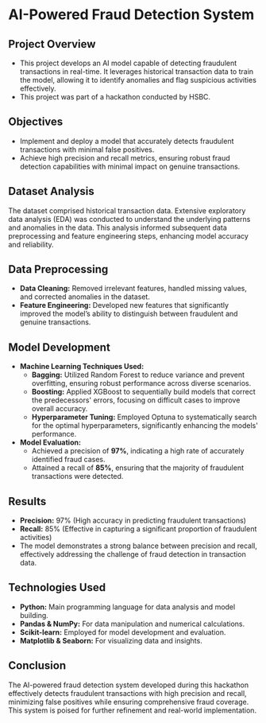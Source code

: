 # AI-Powered Fraud Detection System

## Project Overview
- This project develops an AI model capable of detecting fraudulent transactions in real-time. It leverages historical transaction data to train the model, allowing it to identify anomalies and flag suspicious activities effectively.
- This project was part of a hackathon conducted by HSBC.

## Objectives
- Implement and deploy a model that accurately detects fraudulent transactions with minimal false positives.
- Achieve high precision and recall metrics, ensuring robust fraud detection capabilities with minimal impact on genuine transactions.

## Dataset Analysis
The dataset comprised historical transaction data. Extensive exploratory data analysis (EDA) was conducted to understand the underlying patterns and anomalies in the data. This analysis informed subsequent data preprocessing and feature engineering steps, enhancing model accuracy and reliability.

## Data Preprocessing
- **Data Cleaning:** Removed irrelevant features, handled missing values, and corrected anomalies in the dataset.
- **Feature Engineering:** Developed new features that significantly improved the model’s ability to distinguish between fraudulent and genuine transactions.

## Model Development
- **Machine Learning Techniques Used:**
  - **Bagging:** Utilized Random Forest to reduce variance and prevent overfitting, ensuring robust performance across diverse scenarios.
  - **Boosting:** Applied XGBoost to sequentially build models that correct the predecessors' errors, focusing on difficult cases to improve overall accuracy.
  - **Hyperparameter Tuning:** Employed Optuna to systematically search for the optimal hyperparameters, significantly enhancing the models' performance.
- **Model Evaluation:**
  - Achieved a precision of **97%**, indicating a high rate of accurately identified fraud cases.
  - Attained a recall of **85%**, ensuring that the majority of fraudulent transactions were detected.

## Results
- **Precision:** 97% (High accuracy in predicting fraudulent transactions)
- **Recall:** 85% (Effective in capturing a significant proportion of fraudulent activities)
- The model demonstrates a strong balance between precision and recall, effectively addressing the challenge of fraud detection in transaction data.

## Technologies Used
- **Python:** Main programming language for data analysis and model building.
- **Pandas & NumPy:** For data manipulation and numerical calculations.
- **Scikit-learn:** Employed for model development and evaluation.
- **Matplotlib & Seaborn:** For visualizing data and insights.


## Conclusion
The AI-powered fraud detection system developed during this hackathon effectively detects fraudulent transactions with high precision and recall, minimizing false positives while ensuring comprehensive fraud coverage. This system is poised for further refinement and real-world implementation.
